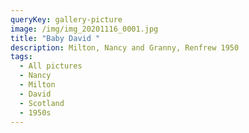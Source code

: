```yaml
---
queryKey: gallery-picture
image: /img/img_20201116_0001.jpg
title: "Baby David "
description: Milton, Nancy and Granny, Renfrew 1950
tags:
  - All pictures
  - Nancy
  - Milton
  - David
  - Scotland
  - 1950s
---
```

